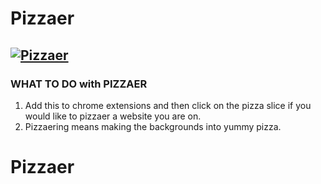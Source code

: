 # Pizzaer

[![Pizzaer](http://i.giftrunk.com/p3jtxx.gif)](http://i.giftrunk.com/p3jtxx.gif)
---

### WHAT TO DO with PIZZAER

  1. Add this to chrome extensions and then click on the pizza slice if you would like to pizzaer a website you are on.
  2. Pizzaering means making the backgrounds into yummy pizza.

# Pizzaer
